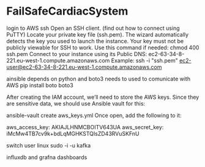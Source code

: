 # FailSafeCardiacSystem

login to AWS
ssh
Open an SSH client. (find out how to connect using PuTTY)
Locate your private key file (ssh.pem). The wizard automatically detects the key you used to launch the instance.
Your key must not be publicly viewable for SSH to work. Use this command if needed:
chmod 400 ssh.pem
Connect to your instance using its Public DNS:
ec2-63-34-8-221.eu-west-1.compute.amazonaws.com
Example:
ssh -i "ssh.pem" ec2-user@ec2-63-34-8-221.eu-west-1.compute.amazonaws.com


ainsible depends on python and boto3 needs to used to comunicate with AWS
pip install boto boto3

After creating the IAM account, we’ll need to store the AWS keys. Since they are sensitive data, we should use Ansible vault for this:

ansible-vault create aws_keys.yml
Once open, add the following to it:

aws_access_key: AKIAJLHNMCBOITV643UA
aws_secret_key: iMcMw4TB7cv9k+bdLqMGHKSTQIsZD43RVuSKFnU

switch user linux
sudo -i -u kafka

influxdb and grafna dashboards

